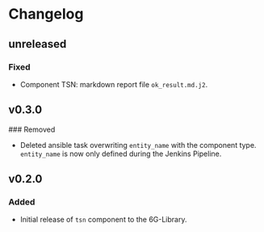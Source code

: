 # Changelog

## unreleased
### Fixed
- Component TSN: markdown report file `ok_result.md.j2`.

## v0.3.0
### Removed
- Deleted ansible task overwriting `entity_name` with the component type. `entity_name` is now only defined during the Jenkins Pipeline.

## v0.2.0
### Added
- Initial release of `tsn` component to the 6G-Library.